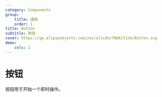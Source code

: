 ```yaml
---
category: Components
group:
    title: 通用
    order: 1
title: Button
subtitle: 按钮
cover: https://gw.alipayobjects.com/zos/alicdn/fNUKzY1sk/Button.svg
demo:
    cols: 2
---
```



# 按钮

按钮用于开始一个即时操作。

<code src="./demo/type.tsx" title="按钮类型" description="按钮有五种类型：主按钮、次按钮、虚线按钮、文本按钮和链接按钮。主按钮在同一个操作区域最多出现一次。"></code>
<code src="./demo/disabled.tsx" title="不可用状态" description="禁用状态。"></code>
<code src="./demo/theme.tsx" title="多主题" description="多种主题。"></code>
